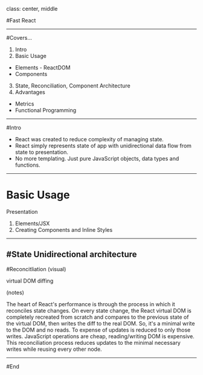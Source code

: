 class: center, middle

#Fast React

---

#Covers...

1. Intro
2. Basic Usage
  - Elements - ReactDOM
  - Components
3. State, Reconciliation, Component Architecture
4. Advantages
  - Metrics
  - Functional Programming

---

#Intro
- React was created to reduce complexity of managing state.
- React simply represents state of app with unidirectional data flow from state to presentation.
- No more templating. Just pure JavaScript objects, data types and functions.

---

# Basic Usage
Presentation

1. Elements/JSX
2. Creating Components and Inline Styles

---

#State
Unidirectional architecture
---

#Reconcitliation
(visual)

virtual DOM diffing

(notes)

The heart of React's performance is through the process in which it reconciles state changes. 
On every state change, the React virtual DOM is completely recreated from scratch and compares to the previous state of the virtual DOM, then writes the diff to the real DOM. So, it's a minimal write to the DOM and no reads. To expense of updates is reduced to only those writes.
JavaScript operations are cheap, reading/writing DOM is expensive. This reconciliation process reduces updates to the minimal necessary writes while reusing every other node.

---
#End